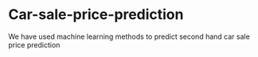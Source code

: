 # Car-sale-price-prediction
We have used machine learning methods to predict second hand car sale price prediction
